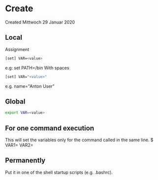 # Create
Created Mittwoch 29 Januar 2020

Local
-----
Assignment
```sh
[set] VAR=<value>
```

e.g: set PATH=/bin
With spaces
```sh
[set] VAR="<value>"
```

e.g. name="Anton User"

Global
------
```sh
export VAR=<value>
```


For one command execution
-------------------------
This will set the variables only for the command called in the same line.
$ VAR1=<value> VAR2=<value> <command> <command args>

Permanently
-----------
Put it in one of the shell startup scripts (e.g. .bashrc).


